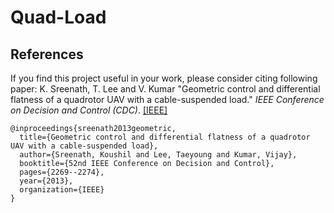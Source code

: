 # Quad-Load

## References
If you find this project useful in your work, please consider citing following paper:
K. Sreenath, T. Lee and V. Kumar "Geometric control and differential flatness of a quadrotor UAV with a cable-suspended load." *IEEE Conference on Decision and Control (CDC)*. [[IEEE]](https://ieeexplore.ieee.org/document/6760219) 
```
@inproceedings{sreenath2013geometric,
  title={Geometric control and differential flatness of a quadrotor UAV with a cable-suspended load},
  author={Sreenath, Koushil and Lee, Taeyoung and Kumar, Vijay},
  booktitle={52nd IEEE Conference on Decision and Control},
  pages={2269--2274},
  year={2013},
  organization={IEEE}
}
